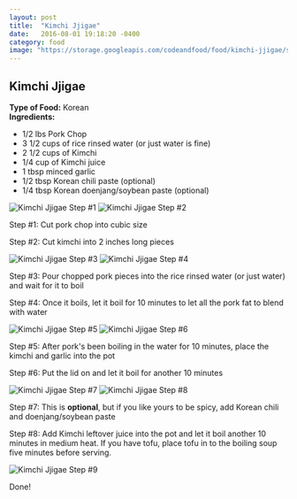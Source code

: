 ```yaml
---
layout: post
title:  "Kimchi Jjigae"
date:   2016-08-01 19:18:20 -0400
category: food
image: "https://storage.googleapis.com/codeandfood/food/kimchi-jjigae/step09.jpg"
---
```

<div class="project-description">
	<h2>Kimchi Jjigae</h2>
	<div class="desc">
		<span><strong>Type of Food:</strong> Korean</span>
	</div>
	<div class="desc">
		<span><strong>Ingredients:</strong></span>
		<ul>
			<li>1/2 lbs Pork Chop</li>
			<li>3 1/2 cups of rice rinsed water (or just water is fine)</li>
			<li>2 1/2 cups of Kimchi</li>
			<li>1/4 cup of Kimchi juice</li>
			<li>1 tbsp minced garlic</li>
			<li>1/2 tbsp Korean chili paste (optional)</li>
			<li>1/4 tbsp Korean doenjang/soybean paste (optional)</li>
		</ul>
	</div>
</div>

<div class="food-image inline">
	<img src="https://storage.googleapis.com/codeandfood/food/kimchi-jjigae/step01.jpg" alt="Kimchi Jjigae Step #1" />
	<img src="https://storage.googleapis.com/codeandfood/food/kimchi-jjigae/step02.jpg" alt="Kimchi Jjigae Step #2" />
	<p>Step #1: Cut pork chop into cubic size</p>
	<p>Step #2: Cut kimchi into 2 inches long pieces</p>
</div>

<div class="food-image inline">
	<img src="https://storage.googleapis.com/codeandfood/food/kimchi-jjigae/step03.jpg" alt="Kimchi Jjigae Step #3" />
	<img src="https://storage.googleapis.com/codeandfood/food/kimchi-jjigae/step04.jpg" alt="Kimchi Jjigae Step #4" />
	<p>Step #3: Pour chopped pork pieces into the rice rinsed water (or just water) and wait for it to boil</p>
	<p>Step #4: Once it boils, let it boil for 10 minutes to let all the pork fat to blend with water</p>
</div>

<div class="food-image inline">
	<img src="https://storage.googleapis.com/codeandfood/food/kimchi-jjigae/step05.jpg" alt="Kimchi Jjigae Step #5" />
	<img src="https://storage.googleapis.com/codeandfood/food/kimchi-jjigae/step06.jpg" alt="Kimchi Jjigae Step #6" />
	<p>Step #5: After pork's been boiling in the water for 10 minutes, place the kimchi and garlic into the pot</p>
	<p>Step #6: Put the lid on and let it boil for another 10 minutes</p>
</div>

<div class="food-image inline">
	<img src="https://storage.googleapis.com/codeandfood/food/kimchi-jjigae/step07.jpg" alt="Kimchi Jjigae Step #7" />
	<img src="https://storage.googleapis.com/codeandfood/food/kimchi-jjigae/step08.jpg" alt="Kimchi Jjigae Step #8" />
	<p>Step #7: This is <strong>optional</strong>, but if you like yours to be spicy, add Korean chili and doenjang/soybean paste</p>
	<p>Step #8: Add Kimchi leftover juice into the pot and let it boil another 10 minutes in medium heat. If you have tofu, place tofu in to the boiling soup five minutes before serving.</p>
</div>

<div class="food-image">
	<img src="https://storage.googleapis.com/codeandfood/food/kimchi-jjigae/step09.jpg" alt="Kimchi Jjigae Step #9" />
	<p>Done!</p>
</div>
